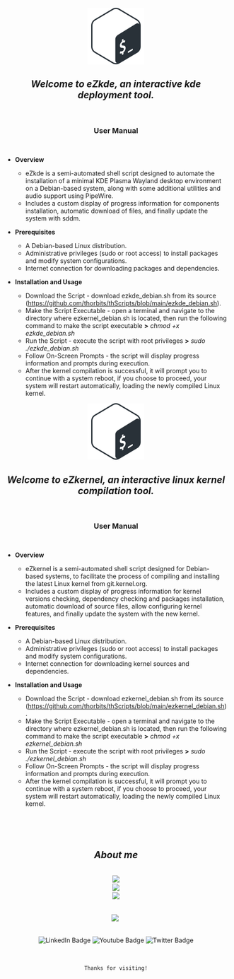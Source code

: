 <div align="center">
  <p>
    <img src="https://github.com/devicons/devicon/blob/master/icons/bash/bash-plain.svg" width="128" height="128">
  </p>
</div>
<div align="center">
  
## *Welcome to eZkde, an interactive kde deployment tool.*

</div>
<div align="center">
  <p><br></p>
  
  ### User Manual
</div>

<div>
  <p><br></p>

- **Overview**
   -  eZkde is a semi-automated shell script designed to automate the installation of a minimal KDE Plasma Wayland desktop environment on a Debian-based system, along with some additional utilities and audio support using PipeWire.
   -  Includes a custom display of progress information for components installation, automatic download of files, and finally update the system with sddm.

- **Prerequisites**
    -  A Debian-based Linux distribution.
    -  Administrative privileges (sudo or root access) to install packages and modify system configurations.
    -  Internet connection for downloading packages and dependencies.

- **Installation and Usage**
   -  Download the Script - download ezkde_debian.sh from its source (https://github.com/thorbits/thScripts/blob/main/ezkde_debian.sh).
   -  Make the Script Executable - open a terminal and navigate to the directory where ezkernel_debian.sh is located, then run the following command to make the script executable **>** _chmod +x ezkde_debian.sh_
   -  Run the Script - execute the script with root privileges **>** _sudo ./ezkde_debian.sh_
   -  Follow On-Screen Prompts - the script will display progress information and prompts during execution.
   -  After the kernel compilation is successful, it will prompt you to continue with a system reboot, if you choose to proceed, your system will restart automatically, loading the newly compiled Linux kernel.

</div>



<div align="center">
  <p>
    <img src="https://github.com/devicons/devicon/blob/master/icons/bash/bash-plain.svg" width="128" height="128">
  </p>
</div>
<div align="center">
  
## *Welcome to eZkernel, an interactive linux kernel compilation tool.*

</div>
<div align="center">
  <p><br></p>

  ### User Manual
</div>

<div>
  <p><br></p>

- **Overview**
   -  eZkernel is a semi-automated shell script designed for Debian-based systems, to facilitate the process of compiling and installing the latest Linux kernel from git.kernel.org.
   -  Includes a custom display of progress information for kernel versions checking, dependency checking and packages installation, automatic download of source files, allow configuring kernel features, and finally update the system with the new kernel.

- **Prerequisites**
    -  A Debian-based Linux distribution.
    -  Administrative privileges (sudo or root access) to install packages and modify system configurations.
    -  Internet connection for downloading kernel sources and dependencies.

- **Installation and Usage**
   -  Download the Script - download ezkernel_debian.sh from its source (https://github.com/thorbits/thScripts/blob/main/ezkernel_debian.sh).
   -  Make the Script Executable - open a terminal and navigate to the directory where ezkernel_debian.sh is located, then run the following command to make the script executable **>** _chmod +x ezkernel_debian.sh_
   -  Run the Script - execute the script with root privileges **>** _sudo ./ezkernel_debian.sh_
   -  Follow On-Screen Prompts - the script will display progress information and prompts during execution.
   -  After the kernel compilation is successful, it will prompt you to continue with a system reboot, if you choose to proceed, your system will restart automatically, loading the newly compiled Linux kernel.

</div>



<div align="center">
  <p><br><br><br></p>

## *About me*

</div>

<div align="center">
  <p><br>
  <img src="http://github-readme-streak-stats.herokuapp.com?user=thorbits&theme=transparent"/><br>
  <img src="https://github-readme-stats.vercel.app/api?username=thorbits&show_icons=true&theme=transparent&rank_icon=github"/><br>
  <img src="https://github-readme-stats.vercel.app/api/top-langs/?username=thorbits&layout=compact&theme=transparent"/><br>
  </p>
</div>

<div align="center">
  <p><br>
  <img src="https://img.shields.io/github/commit-activity/t/thorbits/thScripts">
  <img src="https://komarev.com/ghpvc/?username=thorbits&style=flat-square&color=blue" alt=""/>
  </p>
</div>

<div align="center">
  <p><br>
  <img src="https://img.shields.io/badge/LinkedIn-blue?style=for-the-badge&logo=linkedin&logoColor=white" alt="LinkedIn Badge"/>
  <img src="https://img.shields.io/badge/YouTube-red?style=for-the-badge&logo=youtube&logoColor=white" alt="Youtube Badge"/>
  <img src="https://img.shields.io/badge/Twitter-blue?style=for-the-badge&logo=twitter&logoColor=white" alt="Twitter Badge"/>
  </p>
</div>

<div align="center">
  <p><br>
    
  ``Thanks for visiting!``
  
  </p>
</div>
